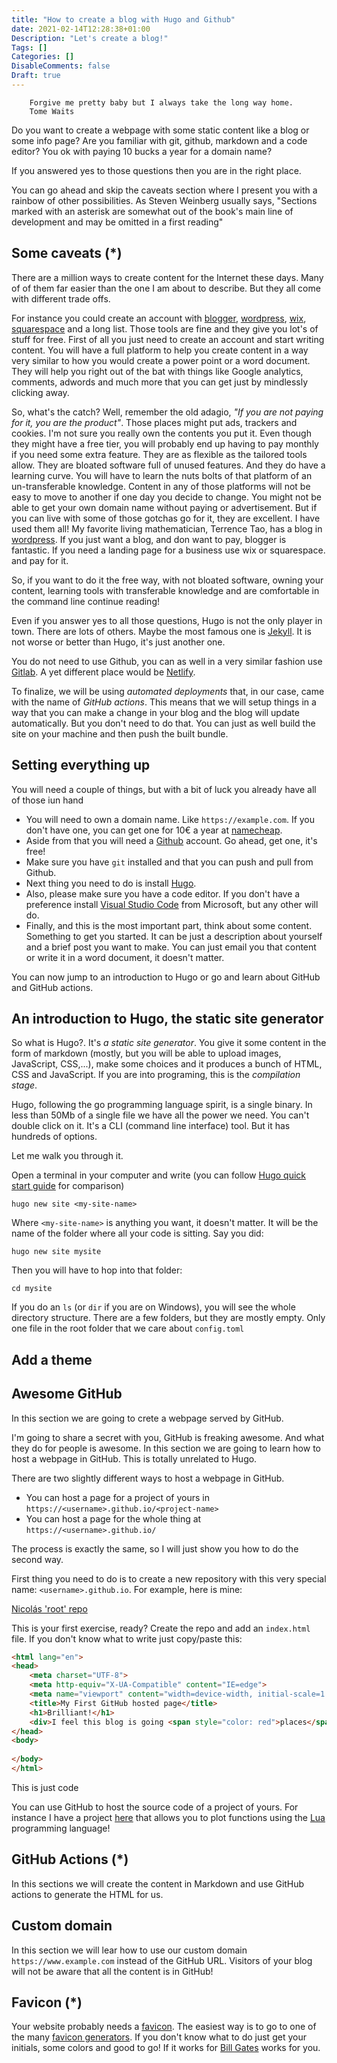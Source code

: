 ```yaml
---
title: "How to create a blog with Hugo and Github"
date: 2021-02-14T12:28:38+01:00
Description: "Let's create a blog!"
Tags: []
Categories: []
DisableComments: false
Draft: true
---
```


        Forgive me pretty baby but I always take the long way home.
        Tome Waits

Do you want to create a webpage with some static content like a blog or some info page?
Are you familiar with git, github, markdown and a code editor?
You ok with paying 10 bucks a year for a domain name?

If you answered yes to those questions then you are in the right place.

You can go ahead and skip the caveats section where I present you with a rainbow of other possibilities.
As Steven Weinberg usually says, "Sections marked with an asterisk are somewhat out of the book's main line of development and may be omitted in a first reading"

Some caveats (*)
----------------

There are a million ways to create content for the Internet these days. Many of of them far easier than the one I am about to describe.
But they all come with different trade offs.

For instance you could create an account with [blogger](https://www.blogger.com/), [wordpress](https://wordpress.com/), [wix](https://www.wix.com/), [squarespace](https://www.squarespace.com/) and a long list.
Those tools are fine and they give you lot's of stuff for free. First of all you just need to create an account and start writing content.
You will have a full platform to help you create content in a way very similar to how you would create a power point or a word document.
They will help you right out of the bat with things like Google analytics, comments, adwords and much more that you can get just by mindlessly clicking away.

So, what's the catch? Well, remember the old adagio, _"If you are not paying for it, you are the product"_.
Those places might put ads, trackers and cookies. I'm not sure you really own the contents you put it.
Even though they might have a free tier, you will probably end up having to pay monthly if you need some extra feature.
They are as flexible as the tailored tools allow. They are bloated software full of unused features.
And they do have a learning curve. You will have to learn the nuts bolts of that platform of an un-transferable knowledge.
Content in any of those platforms will not be easy to move to another if one day you decide to change.
You might not be able to get your own domain name without paying or advertisement.
But if you can live with some of those gotchas go for it, they are excellent.
I have used them all! My favorite living mathematician, Terrence Tao, has a blog in [wordpress](https://terrytao.wordpress.com/). If you just want a blog, and don want to pay, blogger is fantastic. If you need a landing page for a business use wix or squarespace. and pay for it.

So, if you want to do it the free way, with not bloated software, owning your content, learning tools with transferable knowledge and are comfortable in the command line continue reading!

Even if you answer yes to all those questions, Hugo is not the only player in town. There are lots of others. Maybe the most famous one is [Jekyll](https://jekyllrb.com/).
It is not worse or better than Hugo, it's just another one.

You do not need to use Github, you can as well in a very similar fashion use [Gitlab](https://about.gitlab.com/). A yet different place would be [Netlify](https://www.netlify.com/).

To finalize, we will be using _automated deployments_ that, in our case, came with the name of _GitHub actions_. This means that we will setup things in a way that you can make a change in your blog and the blog will update automatically. But you don't need to do that. You can just as well build the site on your machine and then push the built bundle.

Setting everything up
---------------------

You will need a couple of things, but with a bit of luck you already have all of those iun hand

* You will need to own a domain name. Like `https://example.com`. If you don't have one, you can get one for 10€ a year at [namecheap](https://www.namecheap.com).
* Aside from that you will need a [Github](https://www.github.com) account. Go ahead, get one, it's free!
* Make sure you have `git` installed and that you can push and pull from Github.
* Next thing you need to do is install [Hugo](https://gohugo.io/).
* Also, please make sure you have a code editor. If you don't have a preference install [Visual Studio Code](https://code.visualstudio.com/) from Microsoft, but any other will do.
* Finally, and this is the most important part, think about some content. Something to get you started. It can be just a description about yourself and a brief post you want to make. You can just email you that content or write it in a word document, it doesn't matter.

You can now jump to an introduction to Hugo or go and learn about GitHub and GitHub actions.

An introduction to Hugo, the static site generator
--------------------------------------------------

So what is Hugo?. It's _a static site generator_. You give it some content in the form of markdown (mostly, but you will be able to upload images, JavaScript, CSS,...), make some choices and it produces a bunch of HTML, CSS and JavaScript. If you are into programing, this is the _compilation stage_.

Hugo, following the go programming language spirit, is a single binary. In less than 50Mb of a single file we have all the power we need. You can't double click on it. It's a CLI (command line interface) tool. But it has hundreds of options.

Let me walk you through it.

Open a terminal in your computer and write (you can follow [Hugo quick start guide](https://gohugo.io/getting-started/quick-start/) for comparison)

`hugo new site <my-site-name>`

Where `<my-site-name>` is anything you want, it doesn't matter. It will be the name of the folder where all your code is sitting. Say you did:

`hugo new site mysite`

Then you will have to hop into that folder:

`cd mysite`

If you do an `ls` (or `dir` if you are on Windows), you will see the whole directory structure. There are a few folders, but they are mostly empty.
Only one file in the root folder that we care about `config.toml`


## Add a theme



Awesome GitHub
--------------

In this section we are going to crete a webpage served by GitHub.

I'm going to share a secret with you, GitHub is freaking awesome. And what they do for people is awesome.
In this section we are going to learn how to host a webpage in GitHub. This is totally unrelated to Hugo.

There are two slightly different ways to host a webpage in GitHub.

* You can host a page for a project of yours in `https://<username>.github.io/<project-name>`
* You can host a page for the whole thing at `https://<username>.github.io/`

The process is exactly the same, so I will just show you how to do the second way.

First thing you need to do is to create a new repository with this very special name: `<username>.github.io`. For example, here is mine:

[Nicolás 'root' repo](https://github.com/nhatcher/nhatcher.github.io)

This is your first exercise, ready? Create the repo and add an `index.html` file. If you don't know what to write just copy/paste this:

```html
<html lang="en">
<head>
    <meta charset="UTF-8">
    <meta http-equiv="X-UA-Compatible" content="IE=edge">
    <meta name="viewport" content="width=device-width, initial-scale=1.0">
    <title>My First GitHub hosted page</title>
    <h1>Brilliant!</h1>
    <div>I feel this blog is going <span style="color: red">places</span>!</div>
</head>
<body>
    
</body>
</html>
```

This is just code

You can use GitHub to host the source code of a project of yours. For instance I have a project [here](https://github.com/nhatcher/ariana-lua) that allows you to plot functions using the [Lua](http://www.lua.org/) programming language!

GitHub Actions (*)
------------------

In this sections we will create the content in Markdown and use GitHub actions to generate the HTML for us.

Custom domain
-------------

In this section we will lear how to use our custom domain `https://www.example.com` instead of the GitHub URL.
Visitors of your blog will not be aware that all the content is in GitHub!


Favicon (*)
-----------

Your website probably needs a [favicon](https://en.wikipedia.org/wiki/Favicon). The easiest way is to go to one of the many [favicon generators](https://favicon.io/favicon-generator/).
If you don't know what to do just get your initials, some colors and good to go! If it works for [Bill Gates](https://www.gatesnotes.com/) works for you.





